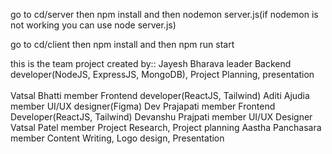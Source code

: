 go to cd/server then npm install and then nodemon server.js(if nodemon is not working you can use node server.js)

go to cd/client then npm install and then npm run start

this is the team project created by::
Jayesh Bharava    leader   Backend developer(NodeJS, ExpressJS, MongoDB), Project Planning, presentation <br />  \
Vatsal Bhatti     member   Frontend developer(ReactJS, Tailwind)
Aditi Ajudia      member   UI/UX designer(Figma)
Dev Prajapati     member   Frontend Developer(ReactJS, Tailwind)
Devanshu Prajpati member   UI/UX Designer
Vatsal Patel      member   Project Research, Project planning
Aastha Panchasara member   Content Writing, Logo design, Presentation 

